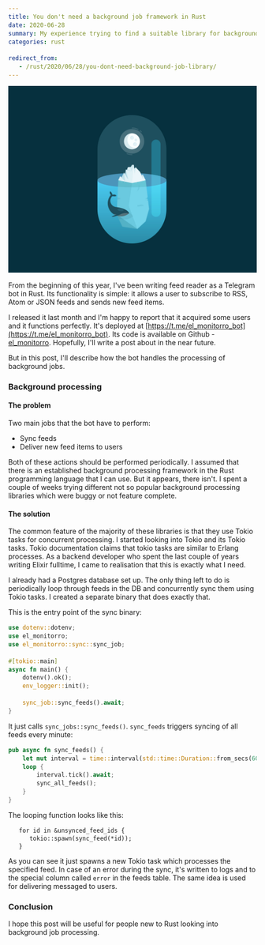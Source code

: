 ```yaml
---
title: You don't need a background job framework in Rust
date: 2020-06-28
summary: My experience trying to find a suitable library for background job processing
categories: rust

redirect_from:
   - /rust/2020/06/28/you-dont-need-background-job-library/
---
```


![img](/images/2020-06-28-iceberg.jpg)

From the beginning of this year, I've been writing feed reader as a Telegram bot in Rust. Its functionality is simple: it allows a user to subscribe to RSS, Atom or JSON feeds and sends new feed items.

I released it last month and I'm happy to report that it acquired some users and it functions perfectly. It's deployed at [https://t.me/el_monitorro_bot](https://t.me/el_monitorro_bot). Its code is available on Github - [el_monitorro](https://github.com/ayrat555/el_monitorro). Hopefully, I'll write a post about in the near future.

But in this post, I'll describe how the bot handles the processing of background jobs.

### Background processing

#### The problem

Two main jobs that the bot have to perform:
- Sync feeds
- Deliver new feed items to users

Both of these actions should be performed periodically. I assumed that there is an established background processing framework in the Rust programming language that I can use. But it appears, there isn't. I spent a couple of weeks trying different not so popular background processing libraries which were buggy or not feature complete.

#### The solution

The common feature of the majority of these libraries is that they use Tokio tasks for concurrent processing. I started looking into Tokio and its Tokio tasks. Tokio documentation claims that tokio tasks are similar to Erlang processes. As a backend developer who spent the last couple of years writing Elixir fulltime, I came to realisation that this is exactly what I need.

I already had a Postgres database set up. The only thing left to do is periodically loop through feeds in the DB and concurrently sync them using Tokio tasks. I created a separate binary that does exactly that.

This is the entry point of the sync binary:

```rust
use dotenv::dotenv;
use el_monitorro;
use el_monitorro::sync::sync_job;

#[tokio::main]
async fn main() {
    dotenv().ok();
    env_logger::init();

    sync_job::sync_feeds().await;
}
```

It just calls `sync_jobs::sync_feeds()`. `sync_feeds` triggers syncing of all feeds every minute:

```rust
pub async fn sync_feeds() {
    let mut interval = time::interval(std::time::Duration::from_secs(60));
    loop {
        interval.tick().await;
        sync_all_feeds();
    }
}
```

The looping function looks like this:

```
   for id in &unsynced_feed_ids {
      tokio::spawn(sync_feed(*id));
   }
```

As you can see it just spawns a new Tokio task which processes the specified feed. In case of an error during the sync, it's written to logs and to the special column called `error` in the feeds table. The same idea is used for delivering messaged to users.

### Conclusion

I hope this post will be useful for people new to Rust looking into background job processing.
